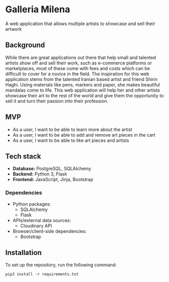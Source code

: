 # Galleria Milena

A web application that allows multiple artists to showcase and sell their artwork

## Background

While there are great applications out there that help small and talented artists show off and sell their work, such as e-commerce platforms or marketplaces, most of these come with fees and costs which can be difficult to cover for a novice in the field. The inspiration for this web application stems from the talented Iranian based artist and friend Shirin Haghi. Using materials like pens, markers and paper, she makes beautiful mandalas come to life. This web application will help her and other artists showcase their art to the rest of the world and give them the opportunity to sell it and turn their passion into their profession.

## MVP

- As a user, I want to be able to learn more about the artist
- As a user, I want to be able to add and remove art pieces in the cart
- As a user, I want to be able to like art pieces and artists

## Tech stack

- **Database:** PostgreSQL, SQLAlchemy
- **Backend:** Python 3, Flask
- **Frontend:** JavaScript, Jinja, Bootstrap

### Dependencies

- Python packages:
  - SQLAlchemy
  - Flask
- APIs/external data sources:
  - Cloudinary API
- Browser/client-side dependencies:
  - Bootstrap

## Installation

To set up the repository, run the following command:

`pip3 install -r requirements.txt`
